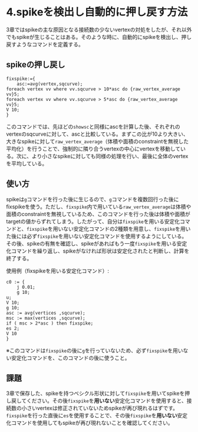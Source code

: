 # 4.spikeを検出し自動的に押し戻す方法

3章ではspikeの主な原因となる接続数の少ないvertexの対処をしたが、それ以外でもspikeが生じることはある。そのような時に、自動的にspikeを検出し、押し戻すようなコマンドを定義する。

## spikeの押し戻し
    fixspike:={
        asc:=avg(vertex,sqcurve);
	foreach vertex vv where vv.sqcurve > 10*asc do {raw_vertex_average vv}5;
	foreach vertex vv where vv.sqcurve > 5*asc do {raw_vertex_average vv}5;
	V 10;
	}

このコマンドでは、先ほどの`showsc`と同様にascを計算した後、それぞれのvertexのsqcurveに対して、ascと比較している。まずこの比が10より大きい、大きなspikeに対して`raw_vertex_average`（体積や面積のconstraintを無視した平均化）を行うことで、強制的に隣り合うvertexの中心にvertexを移動している。次に、より小さなspikeに対しても同様の処理を行い、最後に全体のvertexを平均している。

## 使い方
spikeは`g`コマンドを行った後に生じるので、`g`コマンドを複数回行った後にfixspikeを使う。ただし、`fixspike`内で用いている`raw_vertex_average`は体積や面積のconstraintを無視しているため、このコマンドを行った後は体積や面積がtargetの値からずれてしまう。したがって、自分は`fixspike`を用いる安定化コマンドと、`fixspike`を用いない安定化コマンドの2種類を用意し、`fixspike`を用いた後には必ず`fixspike`を用いない安定化コマンドを使用するようにしている。その後、spikeの有無を確認し、spikeがあればもう一度`fixspike`を用いる安定化コマンドを繰り返し、spikeがなければ形状は安定化されたと判断し、計算を終了する。  

使用例（fixspikeを用いる安定化コマンド）:

    c0 := {
        j 0.01; 
        g 10; 
	u; 
	V 10; 
	g 10; 
	asc := avg(vertices ,sqcurve); 
	msc := max(vertices ,sqcurve); 
	if ( msc > 2*asc ) then fixspike; 
	es 2; 
	V 10
    }

※このコマンドは`fixspike`の後に`g`を行っていないため、必ず`fixspike`を用いない安定化コマンドを、このコマンドの後に使うこと。

## 課題
3章で保存した、spikeを持つベシクル形状に対して`fixspike`を用いてspikeを押し戻してください。その後`fixspike`を**用いない**安定化コマンドを使用すると、接続数の小さいvertexは修正されていないためspikeが再び現れるはずです。`fixspike`を行った直後に`es`を使用することで、その後`fixspike`を**用いない**安定化コマンドを使用してもspikeが再び現れないことを確認してください。
